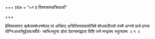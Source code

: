 +++
title = "०१ प्र विश्वसामन्नत्रिवदर्चा"

+++

हेविश्वसामन् ऋषेःसम्बोधनमेतत् त्वं अत्रिवत् अत्रिरिवपावकशोचिषे शोधकदीप्तये तस्मै अग्नये प्रार्च प्रगाय योग्निःअध्वरेषुईड्यःसर्वैर्य- ज्वभिःस्तुत्यः होता देवानामाह्वाता विशि जने मन्द्रतमः स्तुत्यतमः ॥ १ ॥